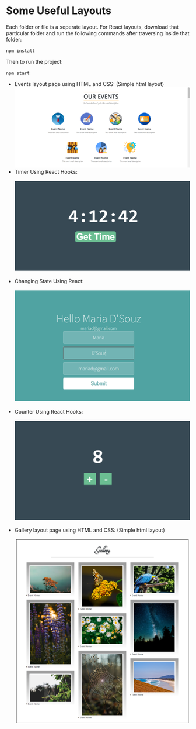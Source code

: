 # Some Useful Layouts
Each folder or file is a seperate layout. For React layouts, download that particular folder and run the following commands after traversing inside that folder:<br>
```
npm install
```
Then to run the project:<br>
```
npm start
```

* Events layout page using HTML and CSS: (Simple html layout)<br>
<img src="reference/img.png"><br>
* Timer Using React Hooks: <br><br>
<img src="reference/time.png"><br><br>
* Changing State Using React: <br><br>
<img src="reference/name.png"><br><br>
* Counter Using React Hooks: <br><br>
<img src="reference/counter.png"><br><br>
* Gallery layout page using HTML and CSS: (Simple html layout)<br><br>
<img src="reference/gallery.png"><br>
